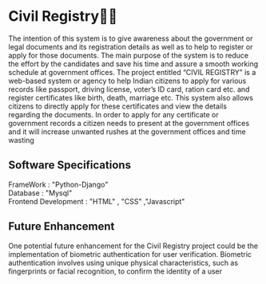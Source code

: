 # Civil Registry👨‍💻

<p> The intention of this system is to give awareness about the government or legal documents and its 
registration details as well as to help to register or apply for those documents. The main purpose of the 
system is to reduce the effort by the candidates and save his time and assure a smooth working schedule 
at government offices. The project entitled “CIVIL REGISTRY” is a web-based system or agency to help 
Indian citizens to apply for various records like passport, driving license, voter’s ID card, ration card etc. 
and register certificates like birth, death, marriage etc. This system also allows citizens to directly apply 
for these certificates and view the details regarding the documents. In order to apply for any certificate or 
government records a citizen needs to present at the government offices and it will increase unwanted 
rushes at the government offices and time wasting</p>



## Software Specifications

FrameWork : "Python-Django"  
Database : "Mysql"  
Frontend Development : "HTML" , "CSS" ,"Javascript"  

## Future Enhancement
One potential future enhancement for the Civil Registry project could be the implementation of 
biometric authentication for user verification. Biometric authentication involves using unique 
physical characteristics, such as fingerprints or facial recognition, to confirm the identity of a 
user


